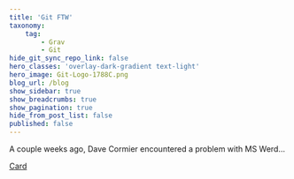 ```yaml
---
title: 'Git FTW'
taxonomy:
    tag:
        - Grav
        - Git
hide_git_sync_repo_link: false
hero_classes: 'overlay-dark-gradient text-light'
hero_image: Git-Logo-1788C.png
blog_url: /blog
show_sidebar: true
show_breadcrumbs: true
show_pagination: true
hide_from_post_list: false
published: false
---
```


A couple weeks ago, Dave Cormier encountered a problem with MS Werd...

<a class="embedly-card" data-card-controls="0" href="https://twitter.com/davecormier/status/1292920642820603910">Card</a>
<script async src="//cdn.embedly.com/widgets/platform.js" charset="UTF-8"></script>
